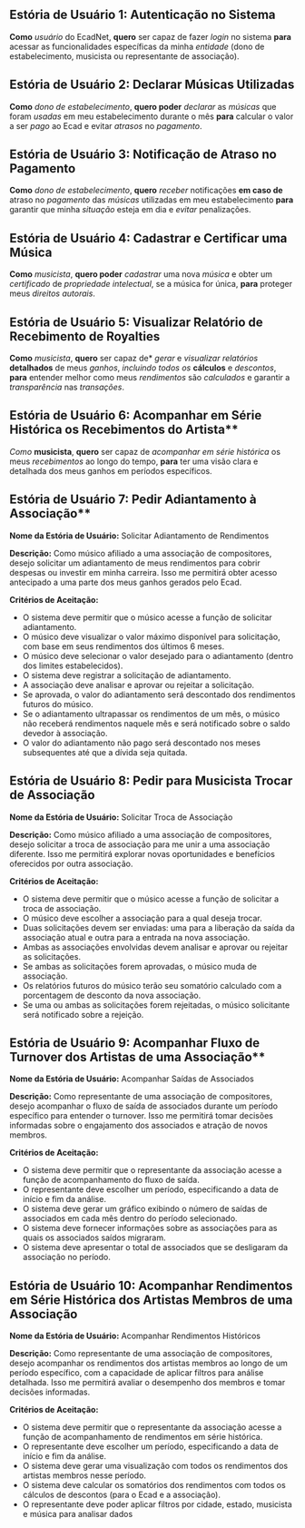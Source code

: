 ## Estória de Usuário 1: Autenticação no Sistema

**Como** *usuário* do EcadNet, **quero** ser capaz de fazer *login* no sistema **para** acessar as funcionalidades específicas da minha *entidade* (dono de estabelecimento, musicista ou representante de associação).

## Estória de Usuário 2: Declarar Músicas Utilizadas

**Como** *dono de estabelecimento*, **quero poder** *declarar* as *músicas* que foram *usadas* em meu estabelecimento durante o mês **para** calcular o valor a ser *pago* ao Ecad e evitar *atrasos* no *pagamento*.

## Estória de Usuário 3: Notificação de Atraso no Pagamento

**Como** *dono de estabelecimento*, **quero** *receber* notificações **em caso de** atraso no *pagamento* das *músicas* utilizadas em meu estabelecimento **para** garantir que minha *situação* esteja em dia e *evitar* penalizações.

## Estória de Usuário 4: Cadastrar e Certificar uma Música

**Como** *musicista*, **quero poder** *cadastrar* uma nova *música* e obter um *certificado* de *propriedade intelectual*, se a música for única, **para** proteger meus *direitos autorais*.

## Estória de Usuário 5: Visualizar Relatório de Recebimento de Royalties

**Como** *musicista*, **quero** ser capaz de* *gerar* e *visualizar* *relatórios* **detalhados** de meus *ganhos*, *incluindo todos os* **cálculos** e *descontos*, **para** entender melhor como meus *rendimentos* são *calculados* e garantir a *transparência* nas *transações*.

## Estória de Usuário 6: Acompanhar em Série Histórica os Recebimentos do Artista**

*Como* **musicista**, **quero** ser capaz de *acompanhar em série histórica* os meus *recebimentos* ao longo do tempo, **para** ter uma visão clara e detalhada dos meus ganhos em períodos específicos.


## Estória de Usuário 7: Pedir Adiantamento à Associação**

**Nome da Estória de Usuário:** Solicitar Adiantamento de Rendimentos

**Descrição:**
Como músico afiliado a uma associação de compositores, desejo solicitar um adiantamento de meus rendimentos para cobrir despesas ou investir em minha carreira. Isso me permitirá obter acesso antecipado a uma parte dos meus ganhos gerados pelo Ecad.

**Critérios de Aceitação:**
- O sistema deve permitir que o músico acesse a função de solicitar adiantamento.
- O músico deve visualizar o valor máximo disponível para solicitação, com base em seus rendimentos dos últimos 6 meses.
- O músico deve selecionar o valor desejado para o adiantamento (dentro dos limites estabelecidos).
- O sistema deve registrar a solicitação de adiantamento.
- A associação deve analisar e aprovar ou rejeitar a solicitação.
- Se aprovada, o valor do adiantamento será descontado dos rendimentos futuros do músico.
- Se o adiantamento ultrapassar os rendimentos de um mês, o músico não receberá rendimentos naquele mês e será notificado sobre o saldo devedor à associação.
- O valor do adiantamento não pago será descontado nos meses subsequentes até que a dívida seja quitada.

## Estória de Usuário 8: Pedir para Musicista Trocar de Associação

**Nome da Estória de Usuário:** Solicitar Troca de Associação

**Descrição:**
Como músico afiliado a uma associação de compositores, desejo solicitar a troca de associação para me unir a uma associação diferente. Isso me permitirá explorar novas oportunidades e benefícios oferecidos por outra associação.

**Critérios de Aceitação:**
- O sistema deve permitir que o músico acesse a função de solicitar a troca de associação.
- O músico deve escolher a associação para a qual deseja trocar.
- Duas solicitações devem ser enviadas: uma para a liberação da saída da associação atual e outra para a entrada na nova associação.
- Ambas as associações envolvidas devem analisar e aprovar ou rejeitar as solicitações.
- Se ambas as solicitações forem aprovadas, o músico muda de associação.
- Os relatórios futuros do músico terão seu somatório calculado com a porcentagem de desconto da nova associação.
- Se uma ou ambas as solicitações forem rejeitadas, o músico solicitante será notificado sobre a rejeição.

## Estória de Usuário 9: Acompanhar Fluxo de Turnover dos Artistas de uma Associação**

**Nome da Estória de Usuário:** Acompanhar Saídas de Associados

**Descrição:**
Como representante de uma associação de compositores, desejo acompanhar o fluxo de saída de associados durante um período específico para entender o turnover. Isso me permitirá tomar decisões informadas sobre o engajamento dos associados e atração de novos membros.

**Critérios de Aceitação:**
- O sistema deve permitir que o representante da associação acesse a função de acompanhamento do fluxo de saída.
- O representante deve escolher um período, especificando a data de início e fim da análise.
- O sistema deve gerar um gráfico exibindo o número de saídas de associados em cada mês dentro do período selecionado.
- O sistema deve fornecer informações sobre as associações para as quais os associados saídos migraram.
- O sistema deve apresentar o total de associados que se desligaram da associação no período.

## Estória de Usuário 10: Acompanhar Rendimentos em Série Histórica dos Artistas Membros de uma Associação

**Nome da Estória de Usuário:** Acompanhar Rendimentos Históricos

**Descrição:**
Como representante de uma associação de compositores, desejo acompanhar os rendimentos dos artistas membros ao longo de um período específico, com a capacidade de aplicar filtros para análise detalhada. Isso me permitirá avaliar o desempenho dos membros e tomar decisões informadas.

**Critérios de Aceitação:**
- O sistema deve permitir que o representante da associação acesse a função de acompanhamento de rendimentos em série histórica.
- O representante deve escolher um período, especificando a data de início e fim da análise.
- O sistema deve gerar uma visualização com todos os rendimentos dos artistas membros nesse período.
- O sistema deve calcular os somatórios dos rendimentos com todos os cálculos de descontos (para o Ecad e a associação).
- O representante deve poder aplicar filtros por cidade, estado, musicista e música para analisar dados


